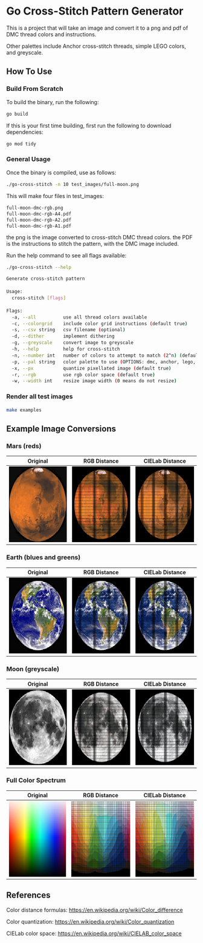 # Go Cross-Stitch Pattern Generator
This is a project that will take an image and convert it to a png and pdf of DMC thread colors and instructions.

Other palettes include Anchor cross-stitch threads, simple LEGO colors, and greyscale.

## How To Use

### Build From Scratch
To build the binary, run the following:

```bash
go build
```

If this is your first time building, first run the following to download dependencies:

```bash
go mod tidy
```

### General Usage
Once the binary is compiled, use as follows:
```bash
./go-cross-stitch -n 10 test_images/full-moon.png
```
This will make four files in test_images:
```
full-moon-dmc-rgb.png
full-moon-dmc-rgb-A4.pdf
full-moon-dmc-rgb-A2.pdf
full-moon-dmc-rgb-A1.pdf
```
the png is the image converted to cross-stitch DMC thread colors.
the PDF is the instructions to stitch the pattern, with the DMC image included.

Run the help command to see all flags available:
```bash
./go-cross-stitch --help
```

```bash
Generate cross-stitch pattern

Usage:
  cross-stitch [flags]

Flags:
  -a, --all          use all thread colors available
  -c, --colorgrid    include color grid instructions (default true)
  -s, --csv string   csv filename (optional)
  -d, --dither       implement dithering
  -g, --greyscale    convert image to greyscale
  -h, --help         help for cross-stitch
  -n, --number int   number of colors to attempt to match (2^n) (default 10)
  -p, --pal string   color palette to use (OPTIONS: dmc, anchor, lego, bw) (default "dmc")
  -x, --px           quantize pixellated image (default true)
  -r, --rgb          use rgb color space (default true)
  -w, --width int    resize image width (0 means do not resize)
```

### Render all test images
```bash
make examples
```

## Example Image Conversions

### Mars (reds)
| Original | RGB Distance | CIELab Distance |
|:--:|:--:|:--:|
| <img src="https://github.com/lindsaylandry/go-cross-stitch/blob/main/test_images/mars.png" height="200" style="image-rendering: pixelated;"> | <img src="https://github.com/lindsaylandry/go-cross-stitch/blob/main/test_images/mars-dmc-rgb.png" height="200" style="image-rendering: pixelated;"> | <img src="https://github.com/lindsaylandry/go-cross-stitch/blob/main/test_images/mars-dmc-lab.png" height="200" style="image-rendering: pixelated;">

### Earth (blues and greens)
| Original | RGB Distance | CIELab Distance |
|:--:|:--:|:--:|
| <img src="https://github.com/lindsaylandry/go-cross-stitch/blob/main/test_images/earth-americas.png" height="200" style="image-rendering: pixelated;"> | <img src="https://github.com/lindsaylandry/go-cross-stitch/blob/main/test_images/earth-americas-dmc-rgb.png" height="200" style="image-rendering: pixelated;"> | <img src="https://github.com/lindsaylandry/go-cross-stitch/blob/main/test_images/earth-dmc-lab.png" height="200" style="image-rendering: pixelated;">

### Moon (greyscale)
| Original | RGB Distance | CIELab Distance |
|:--:|:--:|:--:|
| <img src="https://github.com/lindsaylandry/go-cross-stitch/blob/main/test_images/full-moon.png" height="200" style="image-rendering: pixelated;"> | <img src="https://github.com/lindsaylandry/go-cross-stitch/blob/main/test_images/full-moon-dmc-rgb.png" height="200" style="image-rendering: pixelated;"> | <img src="https://github.com/lindsaylandry/go-cross-stitch/blob/main/test_images/full-moon-dmc-lab.png" height="200" style="image-rendering: pixelated;">

### Full Color Spectrum
| Original | RGB Distance | CIELab Distance |
|:--:|:--:|:--:|
| <img src="https://github.com/lindsaylandry/go-cross-stitch/blob/main/test_images/colors.jpg" height="200" style="image-rendering: pixelated;"> | <img src="https://github.com/lindsaylandry/go-cross-stitch/blob/main/test_images/colors-dmc-rgb.png" height="200" style="image-rendering: pixelated;"> | <img src="https://github.com/lindsaylandry/go-cross-stitch/blob/main/test_images/colors-dmc-lab.png" height="200" style="image-rendering: pixelated;">

## References
Color distance formulas: https://en.wikipedia.org/wiki/Color_difference

Color quantization: https://en.wikipedia.org/wiki/Color_quantization

CIELab color space: https://en.wikipedia.org/wiki/CIELAB_color_space


